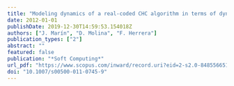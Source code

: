 ```yaml
---
title: "Modeling dynamics of a real-coded CHC algorithm in terms of dynamical probability distributions"
date: 2012-01-01
publishDate: 2019-12-30T14:59:53.154018Z
authors: ["J. Marín", "D. Molina", "F. Herrera"]
publication_types: ["2"]
abstract: ""
featured: false
publication: "*Soft Computing*"
url_pdf: "https://www.scopus.com/inward/record.uri?eid=2-s2.0-84855665140&doi=10.1007%2fs00500-011-0745-9&partnerID=40&md5=5185773f6c73abedd50c0d8734d6c163"
doi: "10.1007/s00500-011-0745-9"
---
```


